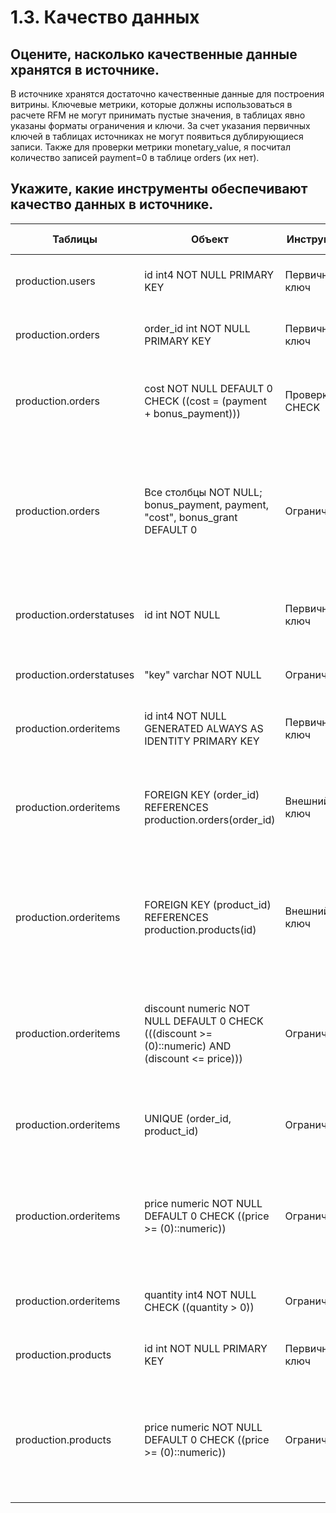# 1.3. Качество данных

## Оцените, насколько качественные данные хранятся в источнике.
В источнике хранятся достаточно качественные данные для построения витрины.
Ключевые метрики, которые должны использоваться в расчете RFM не могут принимать пустые значения, в таблицах явно указаны форматы ограничения и ключи.
За счет указания первичных ключей в таблицах источниках не могут появиться дублирующиеся записи.
Также для проверки метрики monetary_value, я посчитал количество записей payment=0 в таблице orders (их нет).

## Укажите, какие инструменты обеспечивают качество данных в источнике.

| Таблицы                  | Объект                                                                                           | Инструмент     | Для чего используется                                                    							|
| ------------------------ | ------------------------------------------------------------------------------------------------ | -------------- | -------------------------------------------------------------------------------------------------------------------------------|
| production.users         | id int4 NOT NULL PRIMARY KEY                                                                     | Первичный ключ | Обеспечивает уникальность записей о пользователях                        							|
| production.orders        | order_id int NOT NULL PRIMARY KEY                                                                | Первичный ключ | Обеспечивает уникальность записей о заказах                              							|
| production.orders        | cost NOT NULL DEFAULT 0 CHECK ((cost = (payment + bonus_payment)))                               | Проверка CHECK | Обеспечивает корректность значений в столбце cost с помощью формулы                                      		        |
| production.orders        | Все столбцы NOT NULL; bonus_payment, payment, "cost", bonus_grant DEFAULT 0                      | Ограничение    | Обеспечивает отсутствие пустых значений, а также пропущенные bonus_payment, payment, cost, bonus_grant принимают значения 0    |
| production.orderstatuses | id int NOT NULL                                                                                  | Первичный ключ | Обеспечивает уникальность записей о текстовых статусах                            						|					
| production.orderstatuses | "key" varchar NOT NULL                                                                           | Ограничение    | Текстовый статус не может быть NULL                                      							|
| production.orderitems    | id int4 NOT NULL GENERATED ALWAYS AS IDENTITY PRIMARY KEY                                        | Первичный ключ | Обеспечивает уникальность записей в таблице                              							|
| production.orderitems    | FOREIGN KEY (order_id) REFERENCES production.orders(order_id)                                    | Внешний ключ   | В столбце order_id могут быть записи, которые существуют в колонке order_id таблицы orders 					|
| production.orderitems    | FOREIGN KEY (product_id) REFERENCES production.products(id)                                      | Внешний ключ   | В столбце product_id могут быть записи, которые существуют в колонке id таблицы products 					|
| production.orderitems    | discount numeric NOT NULL DEFAULT 0 CHECK (((discount >= (0)::numeric) AND (discount <= price))) | Ограничение    | discount не может быть > price, <0 и принимать значение NULL, неуказананя скидка принимает значение 0          		|
| production.orderitems    | UNIQUE (order_id, product_id)                                                                    | Ограничение    | Ограничение уникальности по двум полям: order_id + product_id                             					|
| production.orderitems    | price numeric NOT NULL DEFAULT 0 CHECK ((price >= (0)::numeric))                                 | Ограничение    | Значение price не может быть NULL, также явно не указанная цена принимает значение 0 при добавлении в таблицу			|
| production.orderitems    | quantity int4 NOT NULL CHECK ((quantity > 0))                                                    | Ограничение    | Значение quantity не может быть NULL или <= 0                            							|
| production.products      | id int NOT NULL PRIMARY KEY                                                                      | Первичный ключ | Обеспечивает уникальность записей о пользователях                        							|
| production.products      | price numeric NOT NULL DEFAULT 0 CHECK ((price >= (0)::numeric))                                 | Ограничение    | Значение price не может быть NULL, также явно не указанная цена принимает значение 0 при добавлении в таблицу  		|
|			   |